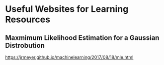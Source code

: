 # Useful Websites for Learning Resources

## Maxmimum Likelihood Estimation for a Gaussian Distrobution 

https://jrmeyer.github.io/machinelearning/2017/08/18/mle.html

